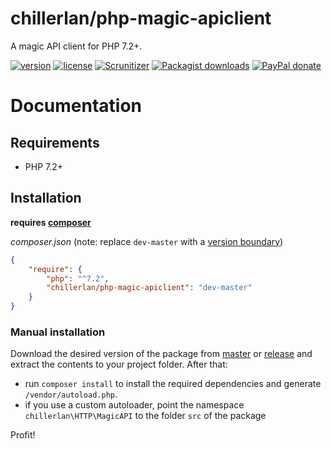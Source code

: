 # chillerlan/php-magic-apiclient

A magic API client for PHP 7.2+.

[![version][packagist-badge]][packagist]
[![license][license-badge]][license]
[![Scrunitizer][scrutinizer-badge]][scrutinizer]
[![Packagist downloads][downloads-badge]][downloads]
[![PayPal donate][donate-badge]][donate]

[packagist-badge]: https://img.shields.io/packagist/v/chillerlan/php-magic-apiclient.svg?style=flat-square
[packagist]: https://packagist.org/packages/chillerlan/php-magic-apiclient
[license-badge]: https://img.shields.io/github/license/chillerlan/php-magic-apiclient.svg?style=flat-square
[license]: https://github.com/chillerlan/php-magic-apiclient/blob/master/LICENSE
[scrutinizer-badge]: https://img.shields.io/scrutinizer/g/chillerlan/php-magic-apiclient.svg?style=flat-square
[scrutinizer]: https://scrutinizer-ci.com/g/chillerlan/php-magic-apiclient
[downloads-badge]: https://img.shields.io/packagist/dt/chillerlan/php-magic-apiclient.svg?style=flat-square
[downloads]: https://packagist.org/packages/chillerlan/php-magic-apiclient/stats
[donate-badge]: https://img.shields.io/badge/donate-paypal-ff33aa.svg?style=flat-square
[donate]: https://www.paypal.com/cgi-bin/webscr?cmd=_s-xclick&hosted_button_id=WLYUNAT9ZTJZ4

# Documentation

## Requirements
- PHP 7.2+

## Installation
**requires [composer](https://getcomposer.org)**

*composer.json* (note: replace `dev-master` with a [version boundary](https://getcomposer.org/doc/articles/versions.md))
```json
{
	"require": {
		"php": "^7.2",
		"chillerlan/php-magic-apiclient": "dev-master"
	}
}
```

### Manual installation
Download the desired version of the package from [master](https://github.com/chillerlan/php-magic-apiclient/archive/master.zip) or
[release](https://github.com/chillerlan/php-magic-apiclient/releases) and extract the contents to your project folder.  After that:
- run `composer install` to install the required dependencies and generate `/vendor/autoload.php`.
- if you use a custom autoloader, point the namespace `chillerlan\HTTP\MagicAPI` to the folder `src` of the package

Profit!
